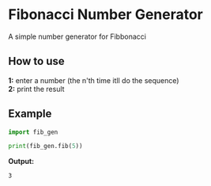 # Fibonacci Number Generator
A simple number generator for Fibbonacci

## How to use
**1:** enter a number (the n'th time itll do the sequence)<br>
**2:** print the result

## Example
```py
import fib_gen

print(fib_gen.fib(5))
```
**Output:**
```md
3
```